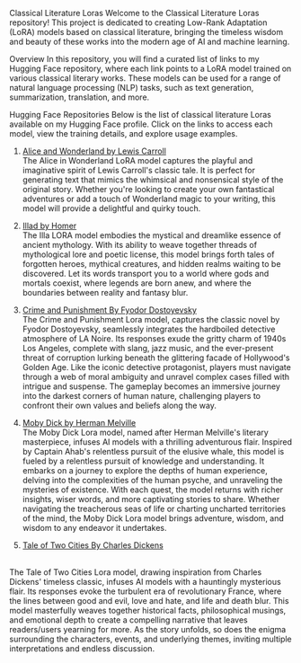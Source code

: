 Classical Literature Loras
Welcome to the Classical Literature Loras repository! This project is dedicated to creating Low-Rank Adaptation (LoRA) models based on classical literature, bringing the timeless wisdom and beauty of these works into the modern age of AI and machine learning.

Overview
In this repository, you will find a curated list of links to my Hugging Face repository, where each link points to a LoRA model trained on various classical literary works. These models can be used for a range of natural language processing (NLP) tasks, such as text generation, summarization, translation, and more.

Hugging Face Repositories
Below is the list of classical literature Loras available on my Hugging Face profile. Click on the links to access each model, view the training details, and explore usage examples.

1. <a href="https://huggingface.co/Daniel23Stack/Classical_Literature_Loras/blob/main/aliceinwonderlandzip.7z">Alice and Wonderland by Lewis Carroll</a><br/>
    The Alice in Wonderland LoRA model captures the playful and imaginative spirit of Lewis Carroll's classic tale. It is perfect for generating text that mimics the whimsical and nonsensical style of the original story. Whether you're looking to create your own fantastical adventures or add a touch of Wonderland magic to your writing, this model will provide a delightful and quirky touch.

2.  <a href="https://huggingface.co/Daniel23Stack/Classical_Literature_Loras/blob/main/illad.7z">Illad by Homer</a><br/>
    The Illa LORA model embodies the mystical and dreamlike essence of ancient mythology. With its ability to weave together threads of mythological lore and poetic license, this model brings forth tales of forgotten heroes, mythical creatures, and hidden realms waiting to be discovered. Let its words transport you to a world where gods and mortals coexist, where legends are born anew, and where the boundaries between reality and fantasy blur.

3.  <a href="https://huggingface.co/Daniel23Stack/Classical_Literature_Loras/blob/main/crimeandpunishment.7z"> Crime and Punishment By Fyodor Dostoyevsky </a> <br/>
    The Crime and Punishment Lora model, captures the classic novel by Fyodor Dostoyevsky, seamlessly integrates the hardboiled detective atmosphere of LA Noire. Its responses exude the gritty charm of 1940s Los Angeles, complete with slang, jazz music, and the ever-present threat of corruption lurking beneath the glittering facade of Hollywood's Golden Age. Like the iconic detective protagonist, players must navigate through a web of moral ambiguity and unravel complex cases filled with intrigue and suspense. The gameplay becomes an immersive journey into the darkest corners of human nature, challenging players to confront their own values and beliefs along the way.

4.  <a href="https://huggingface.co/Daniel23Stack/Classical_Literature_Loras/blob/main/mobydick.7z"> Moby Dick by Herman Melville</a> <br/>
    The Moby Dick Lora model, named after Herman Melville's literary masterpiece, infuses AI models with a thrilling adventurous flair. Inspired by Captain Ahab's relentless pursuit of the elusive whale, this model is fueled by a relentless pursuit of knowledge and understanding. It embarks on a journey to explore the depths of human experience, delving into the complexities of the human psyche, and unraveling the mysteries of existence. With each quest, the model returns with richer insights, wiser words, and more captivating stories to share. Whether navigating the treacherous seas of life or charting uncharted territories of the mind, the Moby Dick Lora model brings adventure, wisdom, and wisdom to any endeavor it undertakes.

5. <a href="https://huggingface.co/Daniel23Stack/Classical_Literature_Loras/blob/main/taleoftwocities.7z">Tale of Two Cities By Charles Dickens</a>
<br/>
The Tale of Two Cities Lora model, drawing inspiration from Charles Dickens' timeless classic, infuses AI models with a hauntingly mysterious flair. Its responses evoke the turbulent era of revolutionary France, where the lines between good and evil, love and hate, and life and death blur. This model masterfully weaves together historical facts, philosophical musings, and emotional depth to create a compelling narrative that leaves readers/users yearning for more. As the story unfolds, so does the enigma surrounding the characters, events, and underlying themes, inviting multiple interpretations and endless discussion.